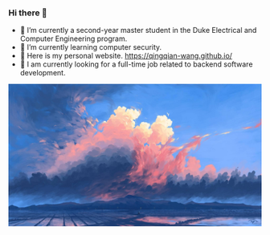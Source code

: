 

### Hi there 👋

<!--
**Qingqian-Wang/Qingqian-Wang** is a ✨ _special_ ✨ repository because its `README.md` (this file) appears on your GitHub profile.

Here are some ideas to get you started: -->

- 🔭 I’m currently a second-year master student in the Duke Electrical and Computer Engineering program.
- 🌱 I’m currently learning computer security.
- 👯 Here is my personal website. https://qingqian-wang.github.io/
- 🤔  I am currently looking for a full-time job related to backend software development.

![Background Image](background.jpg)



